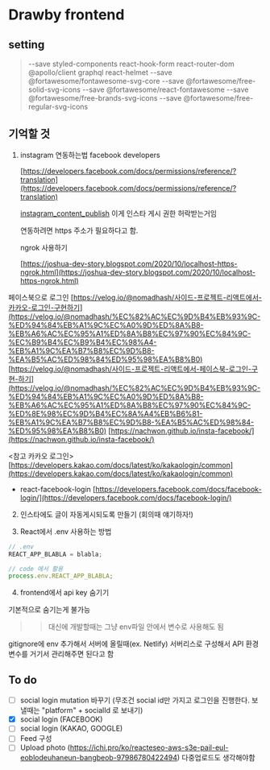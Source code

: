 # Drawby frontend

## setting

> --save styled-components
> react-hook-form
> react-router-dom
> @apollo/client graphql
> react-helmet
> --save @fortawesome/fontawesome-svg-core
> --save @fortawesome/free-solid-svg-icons
> --save @fortawesome/react-fontawesome
> --save @fortawesome/free-brands-svg-icons
> --save @fortawesome/free-regular-svg-icons

## 기억할 것

1. instagram 연동하는법 facebook developers

   [https://developers.facebook.com/docs/permissions/reference/?translation](https://developers.facebook.com/docs/permissions/reference/?translation)

   [instagram_content_publish](https://developers.facebook.com/docs/permissions/reference/instagram_content_publish) 이게 인스타 게시 권한 허락받는거임

   연동하려면 https 주소가 필요하다고 함.

   ngrok 사용하기

   [https://joshua-dev-story.blogspot.com/2020/10/localhost-https-ngrok.html](https://joshua-dev-story.blogspot.com/2020/10/localhost-https-ngrok.html)

페이스북으로 로그인
[https://velog.io/@nomadhash/사이드-프로젝트-리액트에서-카카오-로그인-구현하기](https://velog.io/@nomadhash/%EC%82%AC%EC%9D%B4%EB%93%9C-%ED%94%84%EB%A1%9C%EC%A0%9D%ED%8A%B8-%EB%A6%AC%EC%95%A1%ED%8A%B8%EC%97%90%EC%84%9C-%EC%B9%B4%EC%B9%B4%EC%98%A4-%EB%A1%9C%EA%B7%B8%EC%9D%B8-%EA%B5%AC%ED%98%84%ED%95%98%EA%B8%B0)
[https://velog.io/@nomadhash/사이드-프로젝트-리액트에서-페이스북-로그인-구현-하기](https://velog.io/@nomadhash/%EC%82%AC%EC%9D%B4%EB%93%9C-%ED%94%84%EB%A1%9C%EC%A0%9D%ED%8A%B8-%EB%A6%AC%EC%95%A1%ED%8A%B8%EC%97%90%EC%84%9C-%ED%8E%98%EC%9D%B4%EC%8A%A4%EB%B6%81-%EB%A1%9C%EA%B7%B8%EC%9D%B8-%EA%B5%AC%ED%98%84-%ED%95%98%EA%B8%B0)
[https://nachwon.github.io/insta-facebook/](https://nachwon.github.io/insta-facebook/)

<참고 카카오 로그인>
[https://developers.kakao.com/docs/latest/ko/kakaologin/common](https://developers.kakao.com/docs/latest/ko/kakaologin/common)

- react-facebook-login
  [https://developers.facebook.com/docs/facebook-login/](https://developers.facebook.com/docs/facebook-login/)

2. 인스타에도 글이 자동게시되도록 만들기 (회의때 얘기하자!)

3. React에서 .env 사용하는 방법

```jsx
// .env
REACT_APP_BLABLA = blabla;

// code 에서 활용
process.env.REACT_APP_BLABLA;
```

4. frontend에서 api key 숨기기

기본적으로 숨기는게 불가능

> > 대신에 개발할때는 그냥 env파일 안에서 변수로 사용해도 됨

gitignore에 env 추가해서 서버에 올릴때(ex. Netlify) 서버리스로 구성해서
API 환경변수를 거기서 관리해주면 된다고 함

## To do

- [ ] social login mutation 바꾸기 (무조건 social id만 가지고 로그인을 진행한다. 보낼때는 "platform" + socialId 로 보내기)
- [x] social login (FACEBOOK)
- [ ] social login (KAKAO, GOOGLE)
- [ ] Feed 구성
- [ ] Upload photo (https://ichi.pro/ko/reacteseo-aws-s3e-pail-eul-eoblodeuhaneun-bangbeob-97986780422494) 다중업로드도 생각해야함
